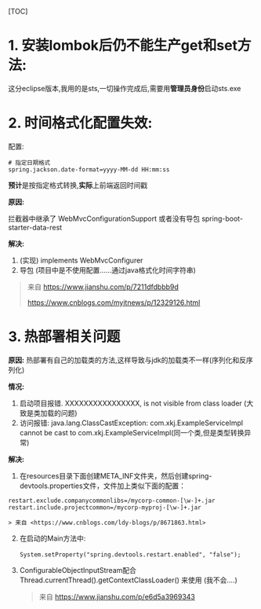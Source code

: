 [TOC]

# 1. 安装lombok后仍不能生产get和set方法:

这分eclipse版本,我用的是sts,一切操作完成后,需要用**管理员身份**启动sts.exe

# 2. 时间格式化配置失效:            
配置:           
```properties
# 指定日期格式
spring.jackson.date-format=yyyy-MM-dd HH:mm:ss
```
**预计**是按指定格式转换,**实际**上前端返回时间戳
	

**原因:**  

拦截器中继承了  WebMvcConfigurationSupport 或者没有导包 spring-boot-starter-data-rest     

**解决:**

1. (实现) implements WebMvcConfigurer
2. 导包
	(项目中是不使用配置……通过java格式化时间字符串)
	
>来自 <https://www.jianshu.com/p/7211dfdbbb9d>    
>
>https://www.cnblogs.com/myitnews/p/12329126.html

# 3. 热部署相关问题   
**原因:**  热部署有自己的加载类的方法,这样导致与jdk的加载类不一样(序列化和反序列化)  

**情况:**       

1. 启动项目报错.
			XXXXXXXXXXXXXXXX, is not visible from class loader (大致是类加载的问题)
2. 访问报错:
			 java.lang.ClassCastException: com.xkj.ExampleServiceImpl cannot be cast to com.xkj.ExampleServiceImpl(同一个类,但是类型转换异常)
				

**解决:**
1. 在resources目录下面创建META_INF文件夹，然后创建spring-devtools.properties文件，文件加上类似下面的配置：
```properties
restart.exclude.companycommonlibs=/mycorp-common-[\w-]+.jar
restart.include.projectcommon=/mycorp-myproj-[\w-]+.jar 
```


    > 来自 <https://www.cnblogs.com/ldy-blogs/p/8671863.html> 

2. 在启动的Main方法中:   
	
	​	`System.setProperty("spring.devtools.restart.enabled", "false");`
	
	
	
3. ConfigurableObjectInputStream配合Thread.currentThread().getContextClassLoader() 来使用  (我不会….)  
    
    >来自 <https://www.jianshu.com/p/e6d5a3969343> 
